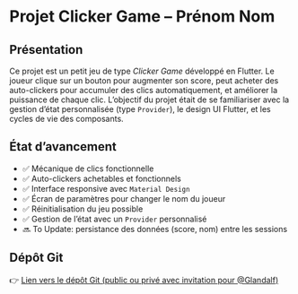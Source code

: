 # Projet Clicker Game – Prénom Nom

## Présentation

Ce projet est un petit jeu de type *Clicker Game* développé en Flutter. Le joueur clique sur un bouton pour augmenter son score, peut acheter des auto-clickers pour accumuler des clics automatiquement, et améliorer la puissance de chaque clic. L’objectif du projet était de se familiariser avec la gestion d’état personnalisée (type `Provider`), le design UI Flutter, et les cycles de vie des composants.

## État d’avancement

- ✅ Mécanique de clics fonctionnelle
- ✅ Auto-clickers achetables et fonctionnels
- ✅ Interface responsive avec `Material Design`
- ✅ Écran de paramètres pour changer le nom du joueur
- ✅ Réinitialisation du jeu possible
- ✅ Gestion de l’état avec un `Provider` personnalisé
- 🔜 To Update: persistance des données (score, nom) entre les sessions

## Dépôt Git

👉 [Lien vers le dépôt Git (public ou privé avec invitation pour @Glandalf)](https://github.com/m8r7s/ClickerGameFlutter)

